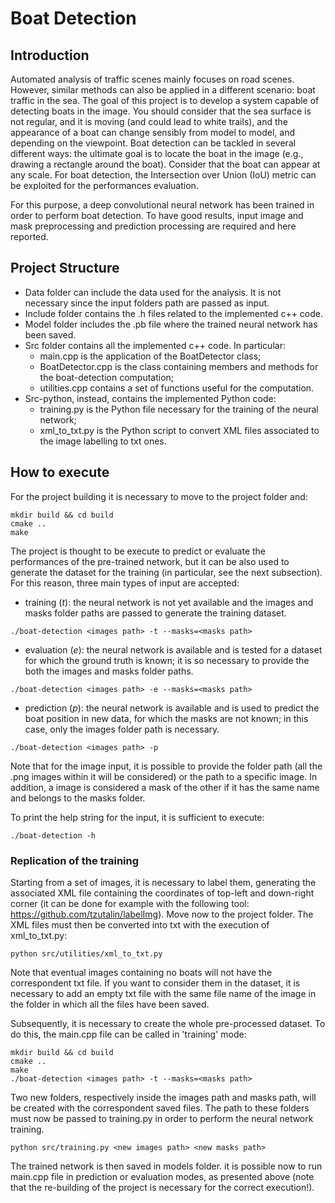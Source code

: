 # Boat Detection

## Introduction 

Automated analysis of traffic scenes mainly focuses on road scenes. However, similar methods can also be applied in a 
different scenario: boat traffic in the sea. The goal of this project is to develop a system capable of detecting boats in the image.
You should consider that the sea surface is not regular, and it is moving (and could lead to white trails), and the 
appearance of a boat can change sensibly from model to model, and depending on the viewpoint. Boat detection can be 
tackled in several different ways: the ultimate goal is to locate the boat in the image (e.g., drawing a rectangle around 
the boat). Consider that the boat can appear at any scale. For boat detection, the Intersection over Union (IoU) metric
can be exploited for the performances evaluation.

For this purpose, a deep convolutional neural network has been trained in order to perform boat detection. To have good results, 
input image and mask preprocessing and prediction processing are required and here reported. 

## Project Structure

- Data folder can include the data used for the analysis. It is not necessary since the input folders path are passed as input.
- Include folder contains the .h files related to the implemented c++ code.
- Model folder includes the .pb file where the trained neural network has been saved.
- Src folder contains all the implemented c++ code. In particular:
    + main.cpp is the application of the BoatDetector class;
    + BoatDetector.cpp is the class containing members and methods for the boat-detection computation;
    + utilities.cpp contains a set of functions useful for the computation. 
- Src-python, instead, contains the implemented Python code:
    + training.py is the Python file necessary for the training of the neural network;
    + xml_to_txt.py is the Python script to convert XML files associated to the image labelling to txt ones.

## How to execute

For the project building it is necessary to move to the project folder and: 

```
mkdir build && cd build
cmake ..
make 
```

The project is thought to be execute to predict or evaluate the performances of the pre-trained network, but it can be also used 
to generate the dataset for the training (in particular, see the next subsection). For this reason, three main types of input are accepted:

  - training (*t*): the neural network is not yet available and the images and masks folder paths are passed to generate the training dataset.
  ``` 
  ./boat-detection <images path> -t --masks=<masks path>
  ```
  
  - evaluation (*e*): the neural network is available and is tested for a dataset for which the ground truth is known; it is so necessary to provide the both the images and masks folder paths.
  ``` 
  ./boat-detection <images path> -e --masks=<masks path>
  ```
  
  - prediction (*p*): the neural network is available and is used to predict the boat position in new data, for which the masks are not known; in this case, only the images folder path is necessary. 
  ``` 
  ./boat-detection <images path> -p
  ```

Note that for the image input, it is possible to provide the folder path (all the .png images within it will be considered) or the path to a specific image. In addition, 
a image is considered a mask of the other if it has the same name and belongs to the masks folder.

To print the help string for the input, it is sufficient to execute: 
``` 
./boat-detection -h
```
  
### Replication of the training

Starting from a set of images, it is necessary to label them, generating the associated XML file containing the coordinates of
top-left and down-right corner (it can be done for example with the following tool: https://github.com/tzutalin/labelImg). Move 
now to the project folder. 
The XML files must then be converted into txt with the execution of xml_to_txt.py:

```
python src/utilities/xml_to_txt.py
```

Note that eventual images containing no boats will not have the correspondent txt file. If you want to consider them in the dataset,
it is necessary to add an empty txt file with the same file name of the image in the folder in which all the files have been saved.

Subsequently, it is necessary to create the whole pre-processed dataset. To do this, the main.cpp file can be called in 'training' mode:

```
mkdir build && cd build
cmake ..
make 
./boat-detection <images path> -t --masks=<masks path>
```

Two new folders, respectively inside the images path and masks path, will be created with the correspondent saved files. The path to these 
folders must now be passed to training.py in order to perform the neural network training. 

```
python src/training.py <new images path> <new masks path>
```

The trained network is then saved in models folder. it is possible now to run main.cpp file in prediction or evaluation modes, as presented above 
(note that the re-building of the project is necessary for the correct execution!). 
